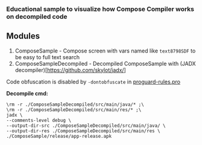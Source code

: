 ### Educational sample to visualize how Compose Compiler works on decompiled code ###

## Modules ##
1. ComposeSample - Compose screen with vars named like `text8798SDF` to be easy to full text search
2. ComposeSampleDecompiled - Decompiled ComposeSample with (JADX decompiler)[https://github.com/skylot/jadx/]

Code obfuscation is disabled by `-dontobfuscate` in [proguard-rules.pro](ComposeSample%2Fproguard-rules.pro)

**Decompile cmd:**
```
\rm -r ./ComposeSampleDecompiled/src/main/java/* ;\
\rm -r ./ComposeSampleDecompiled/src/main/res/* ;\
jadx \
--comments-level debug \
--output-dir-src ./ComposeSampleDecompiled/src/main/java/ \
--output-dir-res ./ComposeSampleDecompiled/src/main/res \
./ComposeSample/release/app-release.apk
```
